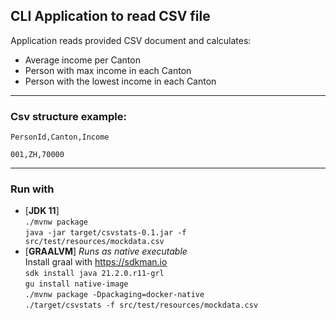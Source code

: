## CLI Application to read CSV file

Application reads provided CSV document and calculates:
- Average income per Canton
- Person with max income in each Canton
- Person with the lowest income in each Canton

---
### Csv structure example:

`PersonId,Canton,Income  `  

`001,ZH,70000`

---
### Run with
- [**JDK 11**]  
`./mvnw package  `  
 `java -jar target/csvstats-0.1.jar -f src/test/resources/mockdata.csv`
- [**GRAALVM**] _Runs as native executable_  
Install graal with https://sdkman.io  
`sdk install java 21.2.0.r11-grl`  
`gu install native-image`  
`./mvnw package -Dpackaging=docker-native`  
`./target/csvstats -f src/test/resources/mockdata.csv` 
